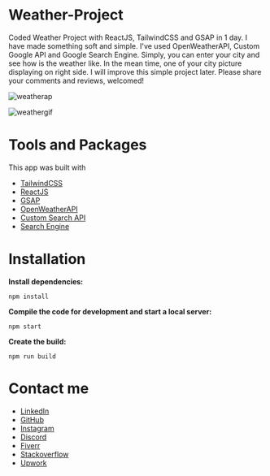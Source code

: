 # Weather-Project
Coded Weather Project with ReactJS, TailwindCSS and GSAP in 1 day. I have made something soft and simple. I've used OpenWeatherAPI, Custom Google API and Google Search Engine.
Simply, you can enter your city and see how is the weather like. In the mean time, one of your city picture displaying on right side.  I will improve this simple project later.
Please share your comments and reviews,  welcomed!

![weatherap](https://user-images.githubusercontent.com/99079485/160654018-a177e6e2-a080-4900-9f16-837b1f285ef7.png)

![weathergif](https://user-images.githubusercontent.com/99079485/160656844-dc637e70-5e5d-4b68-b15f-f785668c6ecd.gif)


# Tools and Packages 

This app was built with 
* [TailwindCSS](https://tailwindcss.com/) 
* [ReactJS](https://reactjs.org/)
* [GSAP](https://greensock.com/gsap/) 
* [OpenWeatherAPI](https://openweathermap.org/)
* [Custom Search API](https://developers.google.com/custom-search/v1/overview)
* [Search Engine](https://programmablesearchengine.google.com/cse/all)

# Installation

**Install dependencies:**
```
npm install
```
**Compile the code for development and start a local server:**
```
npm start
```
**Create the build:**
```
npm run build                        
```                        
# Contact me

* [LinkedIn](https://www.linkedin.com/in/davuthan-i%C5%9F%C3%A7i-5b2ba3233/)
* [GitHub](https://github.com/HoidxDev)
* [Instagram](https://www.instagram.com/davutt8/)
* [Discord](https://discordapp.com/users/302694721497858058)
* [Fiverr](https://www.fiverr.com/hoidxdev)
* [Stackoverflow](https://stackoverflow.com/users/18168274/hoidx)
* [Upwork](https://www.upwork.com/freelancers/~014b5e51947bd7a966)
